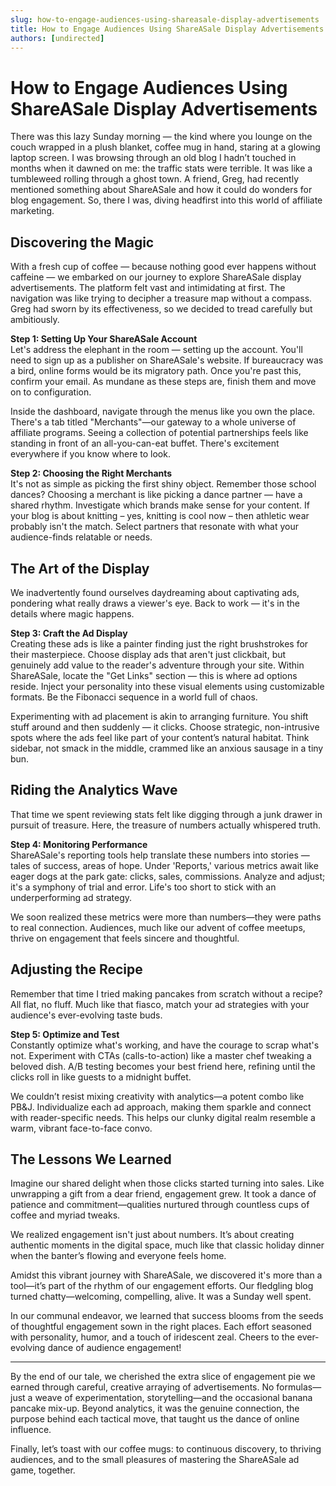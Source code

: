 ```yaml
---
slug: how-to-engage-audiences-using-shareasale-display-advertisements
title: How to Engage Audiences Using ShareASale Display Advertisements
authors: [undirected]
---
```



# How to Engage Audiences Using ShareASale Display Advertisements

There was this lazy Sunday morning — the kind where you lounge on the couch wrapped in a plush blanket, coffee mug in hand, staring at a glowing laptop screen. I was browsing through an old blog I hadn’t touched in months when it dawned on me: the traffic stats were terrible. It was like a tumbleweed rolling through a ghost town. A friend, Greg, had recently mentioned something about ShareASale and how it could do wonders for blog engagement. So, there I was, diving headfirst into this world of affiliate marketing.

## Discovering the Magic

With a fresh cup of coffee — because nothing good ever happens without caffeine — we embarked on our journey to explore ShareASale display advertisements. The platform felt vast and intimidating at first. The navigation was like trying to decipher a treasure map without a compass. Greg had sworn by its effectiveness, so we decided to tread carefully but ambitiously.

**Step 1: Setting Up Your ShareASale Account**  
Let's address the elephant in the room — setting up the account. You'll need to sign up as a publisher on ShareASale's website. If bureaucracy was a bird, online forms would be its migratory path. Once you're past this, confirm your email. As mundane as these steps are, finish them and move on to configuration.  

Inside the dashboard, navigate through the menus like you own the place. There's a tab titled "Merchants"—our gateway to a whole universe of affiliate programs. Seeing a collection of potential partnerships feels like standing in front of an all-you-can-eat buffet. There's excitement everywhere if you know where to look.

**Step 2: Choosing the Right Merchants**  
It's not as simple as picking the first shiny object. Remember those school dances? Choosing a merchant is like picking a dance partner — have a shared rhythm. Investigate which brands make sense for your content. If your blog is about knitting – yes, knitting is cool now – then athletic wear probably isn't the match. Select partners that resonate with what your audience-finds relatable or needs.

## The Art of the Display

We inadvertently found ourselves daydreaming about captivating ads, pondering what really draws a viewer's eye. Back to work — it's in the details where magic happens.

**Step 3: Craft the Ad Display**  
Creating these ads is like a painter finding just the right brushstrokes for their masterpiece. Choose display ads that aren't just clickbait, but genuinely add value to the reader's adventure through your site. Within ShareASale, locate the "Get Links" section — this is where ad options reside. Inject your personality into these visual elements using customizable formats. Be the Fibonacci sequence in a world full of chaos.

Experimenting with ad placement is akin to arranging furniture. You shift stuff around and then suddenly — it clicks. Choose strategic, non-intrusive spots where the ads feel like part of your content’s natural habitat. Think sidebar, not smack in the middle, crammed like an anxious sausage in a tiny bun.

## Riding the Analytics Wave

That time we spent reviewing stats felt like digging through a junk drawer in pursuit of treasure. Here, the treasure of numbers actually whispered truth.

**Step 4: Monitoring Performance**  
ShareASale's reporting tools help translate these numbers into stories — tales of success, areas of hope. Under 'Reports,' various metrics await like eager dogs at the park gate: clicks, sales, commissions. Analyze and adjust; it's a symphony of trial and error. Life's too short to stick with an underperforming ad strategy.  

We soon realized these metrics were more than numbers—they were paths to real connection. Audiences, much like our advent of coffee meetups, thrive on engagement that feels sincere and thoughtful.

## Adjusting the Recipe

Remember that time I tried making pancakes from scratch without a recipe? All flat, no fluff. Much like that fiasco, match your ad strategies with your audience's ever-evolving taste buds.

**Step 5: Optimize and Test**  
Constantly optimize what's working, and have the courage to scrap what's not. Experiment with CTAs (calls-to-action) like a master chef tweaking a beloved dish. A/B testing becomes your best friend here, refining until the clicks roll in like guests to a midnight buffet.

We couldn’t resist mixing creativity with analytics—a potent combo like PB&J. Individualize each ad approach, making them sparkle and connect with reader-specific needs. This helps our clunky digital realm resemble a warm, vibrant face-to-face convo.

## The Lessons We Learned

Imagine our shared delight when those clicks started turning into sales. Like unwrapping a gift from a dear friend, engagement grew. It took a dance of patience and commitment—qualities nurtured through countless cups of coffee and myriad tweaks.

We realized engagement isn't just about numbers. It’s about creating authentic moments in the digital space, much like that classic holiday dinner when the banter’s flowing and everyone feels home.

Amidst this vibrant journey with ShareASale, we discovered it's more than a tool—it’s part of the rhythm of our engagement efforts. Our fledgling blog turned chatty—welcoming, compelling, alive. It was a Sunday well spent.

In our communal endeavor, we learned that success blooms from the seeds of thoughtful engagement sown in the right places. Each effort seasoned with personality, humor, and a touch of iridescent zeal. Cheers to the ever-evolving dance of audience engagement!

---

By the end of our tale, we cherished the extra slice of engagement pie we earned through careful, creative arraying of advertisements. No formulas—just a weave of experimentation, storytelling—and the occasional banana pancake mix-up. Beyond analytics, it was the genuine connection, the purpose behind each tactical move, that taught us the dance of online influence.  

Finally, let’s toast with our coffee mugs: to continuous discovery, to thriving audiences, and to the small pleasures of mastering the ShareASale ad game, together.